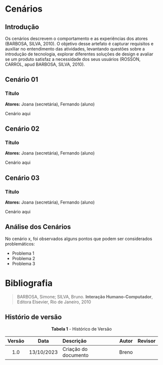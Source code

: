 # Cenários

## Introdução

Os cenários descrevem o comportamento e as experiências dos
atores (BARBOSA, SILVA, 2010). O objetivo desse artefato é 
capturar requisitos e auxiliar no entendimento das atividades,
levantando questões sobre a introdução de tecnologia, explorar
diferentes soluções de design e avaliar se um produto satisfaz a
necessidade dos seus usuários (ROSSON, CARROL, apud BARBOSA, SILVA, 2010).

## Cenário 01

### Título

**Atores:** Joana (secretária), Fernando (aluno)

Cenário aqui

## Cenário 02

### Título

**Atores:** Joana (secretária), Fernando (aluno)

Cenário aqui

## Cenário 03

### Título

**Atores:** Joana (secretária), Fernando (aluno)

Cenário aqui

## Análise dos Cenários

No cenário x, foi observados alguns pontos que podem ser
considerados problemáticos:

- Problema 1
- Problema 2
- Problema 3

# Bibliografia

> BARBOSA, Simone; SILVA, Bruno. **Interação Humano-Computador**, Editora Elsevier, Rio de Janeiro, 2010

## Histório de versão

<center>

**Tabela 1** - Histórico de Versão

| Versão| Data      | Descrição | Autor | Revisor       |
| :-:   | :-:       | :--       | --    | --            |
| 1.0   |13/10/2023 |Criação do documento | Breno |  |

</center>

